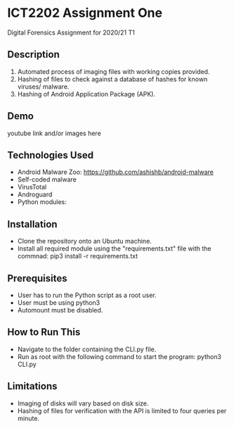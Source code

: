 # ICT2202 Assignment One
Digital Forensics Assignment for 2020/21 T1

## Description
1. Automated process of imaging files with working copies provided.
2. Hashing of files to check against a database of hashes for known viruses/ malware. 
3. Hashing of Android Application Package (APK).

## Demo
youtube link and/or images here

## Technologies Used
- Android Malware Zoo:
  https://github.com/ashishb/android-malware
- Self-coded malware
- VirusTotal
- Androguard
- Python modules: 

## Installation
- Clone the repository onto an Ubuntu machine. 
- Install all required module using the "requirements.txt" file with the commnad: pip3 install -r requirements.txt

## Prerequisites
- User has to run the Python script as a root user.
- User must be using python3
- Automount must be disabled.

## How to Run This
- Navigate to the folder containing the CLI.py file.
- Run as root with the following command to start the program: python3 CLI.py

## Limitations
- Imaging of disks will vary based on disk size.
- Hashing of files for verification with the API is limited to four queries per minute.
